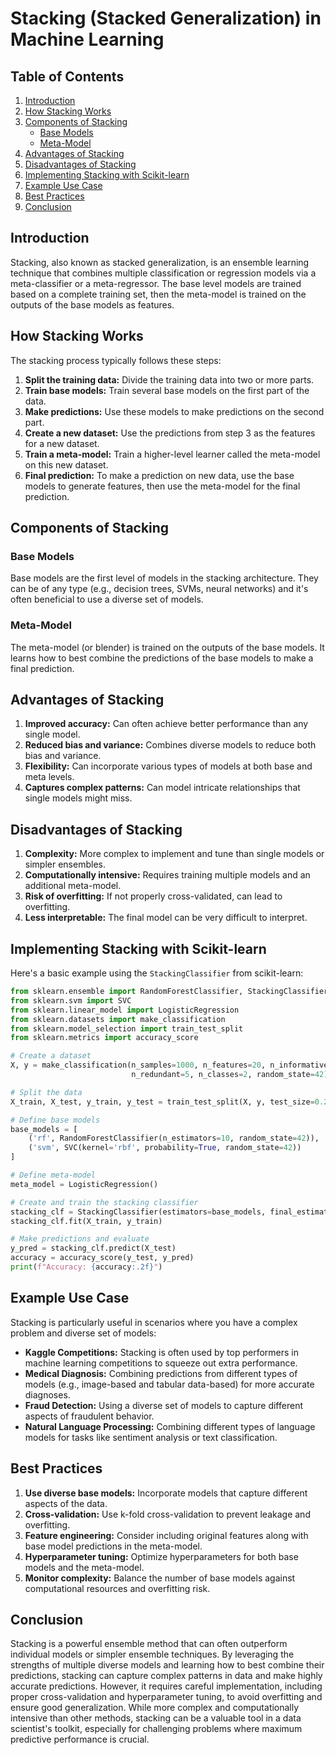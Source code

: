 # Stacking (Stacked Generalization) in Machine Learning

## Table of Contents
1. [Introduction](#introduction)
2. [How Stacking Works](#how-stacking-works)
3. [Components of Stacking](#components-of-stacking)
   - [Base Models](#base-models)
   - [Meta-Model](#meta-model)
4. [Advantages of Stacking](#advantages-of-stacking)
5. [Disadvantages of Stacking](#disadvantages-of-stacking)
6. [Implementing Stacking with Scikit-learn](#implementing-stacking-with-scikit-learn)
7. [Example Use Case](#example-use-case)
8. [Best Practices](#best-practices)
9. [Conclusion](#conclusion)

## Introduction

Stacking, also known as stacked generalization, is an ensemble learning technique that combines multiple classification or regression models via a meta-classifier or a meta-regressor. The base level models are trained based on a complete training set, then the meta-model is trained on the outputs of the base models as features.

## How Stacking Works

The stacking process typically follows these steps:

1. **Split the training data:** Divide the training data into two or more parts.
2. **Train base models:** Train several base models on the first part of the data.
3. **Make predictions:** Use these models to make predictions on the second part.
4. **Create a new dataset:** Use the predictions from step 3 as the features for a new dataset.
5. **Train a meta-model:** Train a higher-level learner called the meta-model on this new dataset.
6. **Final prediction:** To make a prediction on new data, use the base models to generate features, then use the meta-model for the final prediction.

## Components of Stacking

### Base Models

Base models are the first level of models in the stacking architecture. They can be of any type (e.g., decision trees, SVMs, neural networks) and it's often beneficial to use a diverse set of models.

### Meta-Model

The meta-model (or blender) is trained on the outputs of the base models. It learns how to best combine the predictions of the base models to make a final prediction.

## Advantages of Stacking

1. **Improved accuracy:** Can often achieve better performance than any single model.
2. **Reduced bias and variance:** Combines diverse models to reduce both bias and variance.
3. **Flexibility:** Can incorporate various types of models at both base and meta levels.
4. **Captures complex patterns:** Can model intricate relationships that single models might miss.

## Disadvantages of Stacking

1. **Complexity:** More complex to implement and tune than single models or simpler ensembles.
2. **Computationally intensive:** Requires training multiple models and an additional meta-model.
3. **Risk of overfitting:** If not properly cross-validated, can lead to overfitting.
4. **Less interpretable:** The final model can be very difficult to interpret.

## Implementing Stacking with Scikit-learn

Here's a basic example using the `StackingClassifier` from scikit-learn:

```python
from sklearn.ensemble import RandomForestClassifier, StackingClassifier
from sklearn.svm import SVC
from sklearn.linear_model import LogisticRegression
from sklearn.datasets import make_classification
from sklearn.model_selection import train_test_split
from sklearn.metrics import accuracy_score

# Create a dataset
X, y = make_classification(n_samples=1000, n_features=20, n_informative=15, 
                           n_redundant=5, n_classes=2, random_state=42)

# Split the data
X_train, X_test, y_train, y_test = train_test_split(X, y, test_size=0.2, random_state=42)

# Define base models
base_models = [
    ('rf', RandomForestClassifier(n_estimators=10, random_state=42)),
    ('svm', SVC(kernel='rbf', probability=True, random_state=42))
]

# Define meta-model
meta_model = LogisticRegression()

# Create and train the stacking classifier
stacking_clf = StackingClassifier(estimators=base_models, final_estimator=meta_model, cv=5)
stacking_clf.fit(X_train, y_train)

# Make predictions and evaluate
y_pred = stacking_clf.predict(X_test)
accuracy = accuracy_score(y_test, y_pred)
print(f"Accuracy: {accuracy:.2f}")
```

## Example Use Case

Stacking is particularly useful in scenarios where you have a complex problem and diverse set of models:

- **Kaggle Competitions:** Stacking is often used by top performers in machine learning competitions to squeeze out extra performance.
- **Medical Diagnosis:** Combining predictions from different types of models (e.g., image-based and tabular data-based) for more accurate diagnoses.
- **Fraud Detection:** Using a diverse set of models to capture different aspects of fraudulent behavior.
- **Natural Language Processing:** Combining different types of language models for tasks like sentiment analysis or text classification.

## Best Practices

1. **Use diverse base models:** Incorporate models that capture different aspects of the data.
2. **Cross-validation:** Use k-fold cross-validation to prevent leakage and overfitting.
3. **Feature engineering:** Consider including original features along with base model predictions in the meta-model.
4. **Hyperparameter tuning:** Optimize hyperparameters for both base models and the meta-model.
5. **Monitor complexity:** Balance the number of base models against computational resources and overfitting risk.

## Conclusion

Stacking is a powerful ensemble method that can often outperform individual models or simpler ensemble techniques. By leveraging the strengths of multiple diverse models and learning how to best combine their predictions, stacking can capture complex patterns in data and make highly accurate predictions. However, it requires careful implementation, including proper cross-validation and hyperparameter tuning, to avoid overfitting and ensure good generalization. While more complex and computationally intensive than other methods, stacking can be a valuable tool in a data scientist's toolkit, especially for challenging problems where maximum predictive performance is crucial.